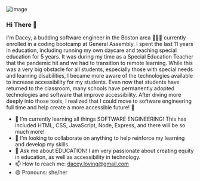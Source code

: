 ![image](https://i.imgur.com/IjKNMre.gif)

### Hi There 👋

I'm Dacey, a budding software engineer in the Boston area 👩🏼‍💻 currently enrolled in a coding bootcamp at General Assembly. I spent the last 11 years in education, including running my own daycare and teaching special education for 5 years. It was during my time as a Special Education Teacher that the pandemic hit and we had to transition to remote learning. While this was a very big obstacle for all students, especially those with special needs and learning disabilities, I became more aware of the technologies available to increase accessibility for my students. Even now that students have returned to the classroom, many schools have permanently adopted technologies and software that improve accessibility. After diving more deeply into those tools, I realized that I could move to software engineering full time and help create a more accessible future! 🙌


- 🌱 I’m currently learning all things SOFTWARE ENGINEERING! This has included HTML, CSS, JavaScript, Node, Express, and there will be so much more!
- 👯 I’m looking to collaborate on anything to help reinforce my learning and develop my skills.
- 💬 Ask me about EDUCATION! I am very passionate about creating equity in education, as well as accessibility in technology.
- 📫 How to reach me: dacey.loving@gmail.com
- 😄 Pronouns: she/her

